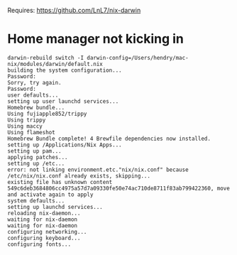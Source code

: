 Requires: https://github.com/LnL7/nix-darwin


# Home manager not kicking in


	darwin-rebuild switch -I darwin-config=/Users/hendry/mac-nix/modules/darwin/default.nix 
	building the system configuration...
	Password:
	Sorry, try again.
	Password:
	user defaults...
	setting up user launchd services...
	Homebrew bundle...
	Using fujiapple852/trippy
	Using trippy
	Using maccy
	Using flameshot
	Homebrew Bundle complete! 4 Brewfile dependencies now installed.
	setting up /Applications/Nix Apps...
	setting up pam...
	applying patches...
	setting up /etc...
	error: not linking environment.etc."nix/nix.conf" because /etc/nix/nix.conf already exists, skipping...
	existing file has unknown content 549c6deb3684806cc4975a57d7a09330fe50e74ac710de8711f83ab799422360, move and activate again to apply
	system defaults...
	setting up launchd services...
	reloading nix-daemon...
	waiting for nix-daemon
	waiting for nix-daemon
	configuring networking...
	configuring keyboard...
	configuring fonts...
